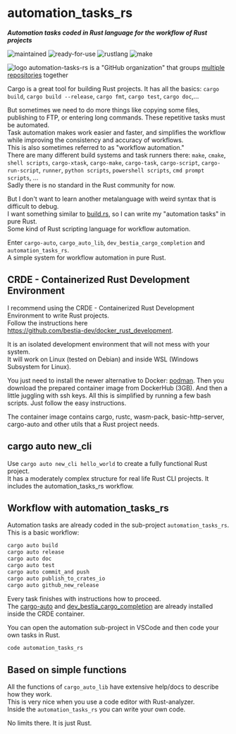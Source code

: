 # automation_tasks_rs

***Automation tasks coded in Rust language for the workflow of Rust projects***

 ![maintained](https://img.shields.io/badge/maintained-green)
 ![ready-for-use](https://img.shields.io/badge/ready_for_use-green)
 ![rustlang](https://img.shields.io/badge/rustlang-orange)
 ![make](https://img.shields.io/badge/make-orange)

 ![logo](https://raw.githubusercontent.com/automation-tasks-rs/cargo-auto/main/images/logo/logo_cargo_auto.svg)
 automation-tasks-rs is a "GitHub organization" that groups [multiple repositories](https://github.com/orgs/automation-tasks-rs/repositories) together

Cargo is a great tool for building Rust projects. It has all the basics: `cargo build`, `cargo build --release`, `cargo fmt`, `cargo test`, `cargo doc`,...

But sometimes we need to do more things like copying some files, publishing to FTP, or entering long commands. These repetitive tasks must be automated.  
Task automation makes work easier and faster, and simplifies the workflow while improving the consistency and accuracy of workflows.  
This is also sometimes referred to as "workflow automation."  
There are many different build systems and task runners there: `make`, `cmake`, `shell scripts`, `cargo-xtask`, `cargo-make`, `cargo-task`, `cargo-script`, `cargo-run-script`, `runner`, `python scripts`, `powershell scripts`, `cmd prompt scripts`, ...  
Sadly there is no standard in the Rust community for now.  

But I don't want to learn another metalanguage with weird syntax that is difficult to debug.  
I want something similar to [build.rs](https://doc.rust-lang.org/cargo/reference/build-scripts.html), so I can write my "automation tasks" in pure Rust.  
Some kind of Rust scripting language for workflow automation.   
  
Enter `cargo-auto`, `cargo_auto_lib`, `dev_bestia_cargo_completion` and `automation_tasks_rs`.  
A simple system for workflow automation in pure Rust.  

## CRDE - Containerized Rust Development Environment

I recommend using the CRDE - Containerized Rust Development Environment to write Rust projects.  
Follow the instructions here  
<https://github.com/bestia-dev/docker_rust_development>.  

It is an isolated development environment that will not mess with your system.  
It will work on Linux (tested on Debian) and inside WSL (Windows Subsystem for Linux).

You just need to install the newer alternative to Docker: [podman](https://podman.io/). Then you download the prepared container image from DockerHub (3GB). And then a little juggling with ssh keys. All this is simplified by running a few bash scripts. Just follow the easy instructions.  

The container image contains cargo, rustc, wasm-pack, basic-http-server, cargo-auto and other utils that a Rust project needs.  

## cargo auto new_cli

Use `cargo auto new_cli hello_world` to create a fully functional Rust project.  
It has a moderately complex structure for real life Rust CLI projects. It includes the automation_tasks_rs workflow.

## Workflow with automation_tasks_rs

Automation tasks are already coded in the sub-project `automation_tasks_rs`. This is a basic workflow:

```bash
cargo auto build
cargo auto release
cargo auto doc
cargo auto test
cargo auto commit_and push
cargo auto publish_to_crates_io
cargo auto github_new_release
```

Every task finishes with instructions how to proceed.  
The [cargo-auto](https://github.com/bestia-dev/cargo-auto) and [dev_bestia_cargo_completion](https://github.com/bestia-dev/dev_bestia_cargo_completion) are already installed inside the CRDE container.

You can open the automation sub-project in VSCode and then code your own tasks in Rust.

```bash
code automation_tasks_rs
```

## Based on simple functions

All the functions of `cargo_auto_lib` have extensive help/docs to describe how they work.  
This is very nice when you use a code editor with Rust-analyzer.  
Inside the `automation_tasks_rs` you can write your own code. 

No limits there. It is just Rust.  
